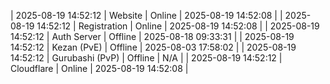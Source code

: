 | 2025-08-19 14:52:12 | Website | Online | 2025-08-19 14:52:08 |
| 2025-08-19 14:52:12 | Registration | Online | 2025-08-19 14:52:08 |
| 2025-08-19 14:52:12 | Auth Server | Offline | 2025-08-18 09:33:31 |
| 2025-08-19 14:52:12 | Kezan (PvE) | Offline | 2025-08-03 17:58:02 |
| 2025-08-19 14:52:12 | Gurubashi (PvP) | Offline | N/A |
| 2025-08-19 14:52:12 | Cloudflare | Online | 2025-08-19 14:52:08 |
